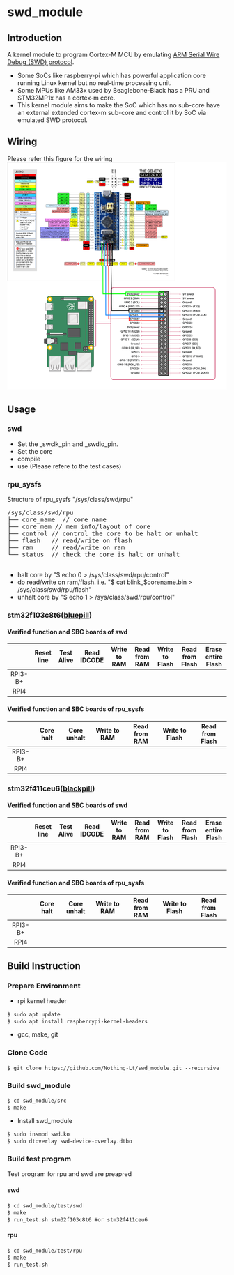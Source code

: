 # swd_module

## Introduction
A kernel module to program Cortex-M MCU by emulating [ARM Serial Wire Debug (SWD) protocol](https://developer.arm.com/documentation/ihi0031/a/The-Serial-Wire-Debug-Port--SW-DP-/Introduction-to-the-ARM-Serial-Wire-Debug--SWD--protocol).
- Some SoCs like raspberry-pi which has powerful application core running Linux kernel but no real-time processing unit. 
- Some MPUs like AM33x used by Beaglebone-Black has a PRU and STM32MP1x has a cortex-m core. 
- This kernel module aims to make the SoC which has no sub-core have an external extended cortex-m sub-core and control it by SoC via emulated SWD protocol.

## Wiring
Please refer this figure for the wiring
![](docs/swd_module-wiring.png)

## Usage
### swd
- Set the _swclk_pin and _swdio_pin.
- Set the core
- compile
- use (Please refere to the test cases)

### rpu_sysfs
Structure of rpu_sysfs "/sys/class/swd/rpu"
<pre>
/sys/class/swd/rpu
├── core_name  // core name
├── core_mem // mem info/layout of core
├── control // control the core to be halt or unhalt
├── flash   // read/write on flash
├── ram     // read/write on ram
└── status  // check the core is halt or unhalt

</pre>

- halt core by "$ echo 0 > /sys/class/swd/rpu/control"
- do read/write on ram/flash. i.e. "$ cat blink_$corename.bin > /sys/class/swd/rpu/flash"
- unhalt core by "$ echo 1 > /sys/class/swd/rpu/control"

### stm32f103c8t6([bluepill](https://stm32-base.org/boards/STM32F103C8T6-Blue-Pill.html))

#### Verified function and SBC boards of swd
|     | Reset line | Test Alive | Read IDCODE | Write to RAM | Read from RAM | Write to Flash | Read from Flash | Erase entire Flash |
| :-: | :-: | :-: | :-: | :-: | :-: | :-: | :-: | :-: |
| RPI3-B+ | | | | | | | | |
| RPI4 |  |  |  |  |  |  |  |  |
#### Verified function and SBC boards of rpu_sysfs
|     | Core halt | Core unhalt | Write to RAM | Read from RAM | Write to Flash | Read from Flash |
| :-: | :-: | :-: | :-: | :-: | :-: | :-: |
| RPI3-B+ |  |  |  |  |  |  |
| RPI4 |  |  |  |  |  |  |

### stm32f411ceu6([blackpill](https://shop.pimoroni.com/products/stm32f411-blackpill-development-board?variant=39274213343315))

#### Verified function and SBC boards of swd
|     | Reset line | Test Alive | Read IDCODE | Write to RAM | Read from RAM | Write to Flash | Read from Flash | Erase entire Flash |
| :-: | :-: | :-: | :-: | :-: | :-: | :-: | :-: | :-: |
| RPI3-B+ | | | | | | | | |
| RPI4 |  |   |   |  |  |  |  |  |
#### Verified function and SBC boards of rpu_sysfs
|     | Core halt | Core unhalt | Write to RAM | Read from RAM | Write to Flash | Read from Flash |
| :-: | :-: | :-: | :-: | :-: | :-: | :-: |
| RPI3-B+ |  |  |  |  |  |  |
| RPI4 |  |  |  |  |  |  |


## Build Instruction

### Prepare Environment

- rpi kernel header
```
$ sudo apt update
$ sudo apt install raspberrypi-kernel-headers
```

- gcc, make, git

### Clone Code

```
$ git clone https://github.com/Nothing-Lt/swd_module.git --recursive
```

### Build swd_module

```
$ cd swd_module/src
$ make
```

- Install swd_module
```
$ sudo insmod swd.ko
$ sudo dtoverlay swd-device-overlay.dtbo
```

### Build test program

Test program for rpu and swd are preapred

#### swd
```
$ cd swd_module/test/swd
$ make
$ run_test.sh stm32f103c8t6 #or stm32f411ceu6
```

#### rpu
```
$ cd swd_module/test/rpu
$ make
$ run_test.sh
```